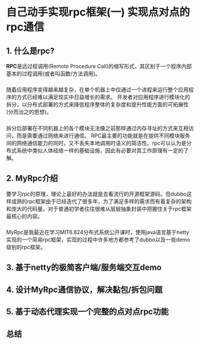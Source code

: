 # 自己动手实现rpc框架(一) 实现点对点的rpc通信
## 1. 什么是rpc?
**RPC**是远过程调用(Remote Procedure Call)的缩写形式，其区别于一个程序内部基本的过程调用(或者叫函数/方法调用)。
#####
随着应用程序变得越来越复杂，在单个机器上中仅通过一个进程来运行整个应用程序的方式已经难以满足现实中日益增长的需求。
开发者对应用程序进行模块化的拆分，以分布式部署的方式来降低程序整体的复杂度和提升性能方面的可拓展性(分而治之的思想)。
#####
拆分后部署在不同机器上的各个模块无法像之前那样通过内存寻址的方式来互相访问，而是需要通过网络来进行通信。
RPC最主要的功能就是在提供不同模块服务间的网络通信能力的同时，又不丢失本地调用时语义的简洁性。rpc可以认为是分布式系统中类似人体经络一样的基础设施，因此有必要对其工作原理有一定的了解。
## 2. MyRpc介绍
要学习rpc的原理，理论上最好的办法就是去看流行的开源框架源码。但dubbo这样成熟的rpc框架由于已经迭代了很多年，为了满足多样的需求而有着复杂的架构和庞大的代码量。对于普通初学者往往很难从层层抽象封装中把握住关于rpc框架最核心的内容。
#####
MyRpc是我最近在学习MIT6.824分布式系统公开课时，使用java语言基于netty实现的一个简易rpc框架，实现的过程中许多地方都参考了dubbo以及一些demo级别的rpc框架。
#####

## 3. 基于netty的极简客户端/服务端交互demo
## 4. 设计MyRpc通信协议，解决黏包/拆包问题
## 5. 基于动态代理实现一个完整的点对点rpc功能
## 总结